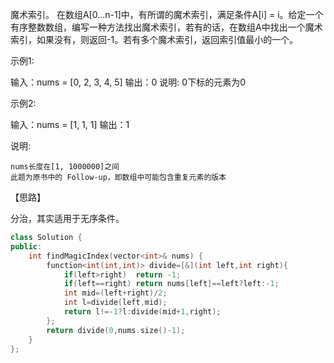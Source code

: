 魔术索引。 在数组A[0...n-1]中，有所谓的魔术索引，满足条件A[i] = i。给定一个有序整数数组，编写一种方法找出魔术索引，若有的话，在数组A中找出一个魔术索引，如果没有，则返回-1。若有多个魔术索引，返回索引值最小的一个。

示例1:

 输入：nums = [0, 2, 3, 4, 5]
 输出：0
 说明: 0下标的元素为0

示例2:

 输入：nums = [1, 1, 1]
 输出：1

说明:

    nums长度在[1, 1000000]之间
    此题为原书中的 Follow-up，即数组中可能包含重复元素的版本
【思路】

分治，其实适用于无序条件。

```cpp
class Solution {
public:
    int findMagicIndex(vector<int>& nums) {
		function<int(int,int)> divide=[&](int left,int right){
			if(left>right)	return -1;
			if(left==right) return nums[left]==left?left:-1;
			int mid=(left+right)/2;
			int l=divide(left,mid);
            return l!=-1?l:divide(mid+1,right);
		};
		return divide(0,nums.size()-1);
    }
};
```



